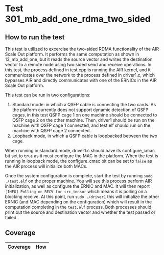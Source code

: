 # Test 301_mb_add_one_rdma_two_sided
## How to run the test

This test is utilized to excercise the two-sided RDMA functionality of the AIR Scale Out platform. It performs the same computation as shown in 13_mb_add_one, but it reads the source vector and writes the destination vector to a remote node using two sided send and receive operations. In this test, the process defined in test.cpp is running the AIR kernel, and it communicates over the network to the process defined in driver1.c, which bypasses AIR and directly communicates with one of the ERNICs in the AIR Scale Out platform.

This test can be run in two configurations:

1. Standard mode: in which a QSFP cable is connecting the two cards. As the platform currently does not support dynamic detection of QSFP cages, in this test QSFP cage 1 on one machine should be connected to QSFP cage 2 on the other machine. Then, driver1 should be run on the machine with QSFP cage 1 connected, and test.elf should run on the machine with QSFP cage 2 connected.
2. Loopback mode, in which a QSFP cable is loopbacked between the two cage.

When running in standard mode, driver1.c should have its configure_cmac bit set to `true` as it must configure the MAC in the platform. When the test is running in loopback mode, the configure_cmac bit can be set to `false` as the AIR process will initialize both MACs.

Once the system configuration is complete, start the test by running `sudo ./test.elf` on the proper machine. You will see this process perform AIR initialization, as well as configure the ERNIC and MAC. It will then report `[INFO] Polling on RECV for src_tensor` which means it is polling on a blocking receive. At this point, run `sudo ./driver1` this will initialize the other ERNIC (and MAC depending on the configuration) which will result in the computation completing in the `test.elf` process. Both processes should print out the source and destination vector and whether the test passed or failed.

## Coverage

| Coverage | How |
| -------- | --- |
